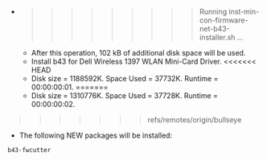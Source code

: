 * >>>>>>>>> Running inst-min-con-firmware-net-b43-installer.sh ...
  * After this operation, 102 kB of additional disk space will be used.
  * Install b43 for Dell Wireless 1397 WLAN Mini-Card Driver.
<<<<<<< HEAD
  * Disk size = 1188592K. Space Used = 37732K. Runtime = 00:00:00:01.
=======
  * Disk size = 1310776K. Space Used = 37728K. Runtime = 00:00:00:02.
>>>>>>> refs/remotes/origin/bullseye
  * The following NEW packages will be installed:
  ```bash
b43-fwcutter
  ```

